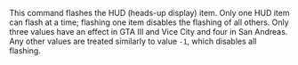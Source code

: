 This command flashes the HUD (heads-up display) item. Only one HUD item can flash at a time; flashing one item disables the flashing of all others. Only three values have an effect in GTA III and Vice City and four in San Andreas. Any other values are treated similarly to value `-1`, which disables all flashing.
